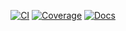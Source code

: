 <div style="text-align: center">

[![CI](https://img.shields.io/github/actions/workflow/status/geospaitial-lab/aviary/ci.yaml?branch=main&color=black&label=CI&logo=GitHub)](https://github.com/geospaitial-lab/aviary/actions/workflows/ci.yaml)
[![Coverage](https://img.shields.io/codecov/c/github/geospaitial-lab/aviary/main?color=black&label=Coverage&logo=codecov&logoColor=white)](https://app.codecov.io/gh/geospaitial-lab/aviary)
[![Docs](https://img.shields.io/github/actions/workflow/status/geospaitial-lab/aviary/docs.yaml?branch=main&color=black&label=Docs&logo=materialformkdocs&logoColor=white)](https://geospaitial-lab.github.io/aviary)

</div>
